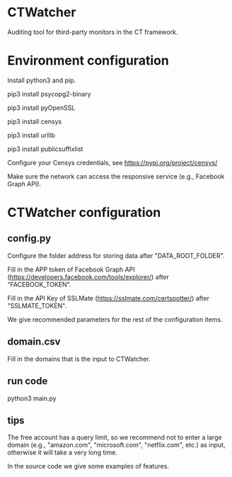 # CTWatcher
Auditing tool for third-party monitors in the CT framework.

# Environment configuration

Install python3 and pip.

pip3 install psycopg2-binary

pip3 install pyOpenSSL

pip3 install censys

pip3 install urllib

pip3 install publicsuffixlist

Configure your Censys credentials, see https://pypi.org/project/censys/

Make sure the network can access the responsive service (e.g., Facebook Graph API).

# CTWatcher configuration

## config.py

Configure the folder address for storing data after "DATA_ROOT_FOLDER".

Fill in the APP token of Facebook Graph API (https://developers.facebook.com/tools/explorer/) after "FACEBOOK_TOKEN".

Fill in the API Key of SSLMate (https://sslmate.com/certspotter/) after "SSLMATE_TOKEN".

We give recommended parameters for the rest of the configuration items.

## domain.csv

Fill in the domains that is the input to CTWatcher.

## run code

python3 main.py

## tips

The free account has a query limit, so we recommend not to enter a large domain (e.g., "amazon.com", "microsoft.com", "netflix.com", etc.) as input, otherwise it will take a very long time.

In the source code we give some examples of features.
